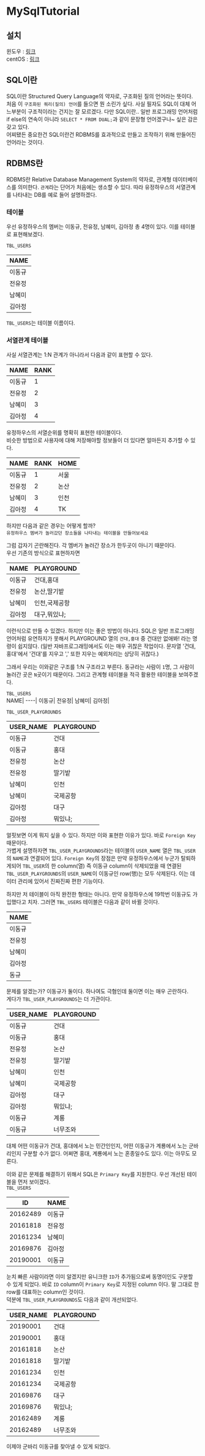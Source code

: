
# MySqlTutorial
## 설치
윈도우 : [링크](http://itgroovy.tistory.com/793)  
centOS : [링크](https://zetawiki.com/wiki/CentOS_MySQL_%EC%84%A4%EC%B9%98)  

## SQL이란
SQL이란 Structured Query Language의 약자로, 구조화된 질의 언어라는 뜻이다. 처음 이 `구조화된 쿼리(질의) 언어`를 들으면 뭔 소린가 싶다. 사실 필자도 SQL이 대체 어느부분이 구조적이라는 건지는 잘 모르겠다. 다만 SQL이란.. 일반 프로그래밍 언어처럼 if else의 연속이 아니라 `SELECT * FROM DUAL;`과 같이 문장형 언어겠구나~ 싶은 감은 갖고 있다.  
어찌됐든 중요한건 SQL이란건 RDBMS를 효과적으로 만들고 조작하기 위해 만들어진 언어라는 것이다.  

## RDBMS란
RDBMS란 Relative Database Management System의 약자로, 관계형 데이터베이스를 의미한다. `관계`라는 단어가 처음에는 생소할 수 있다. 따라 유정하우스의 서열관계를 나타내는 DB를 예로 들어 설명하겠다.  

### 테이블
우선 유정하우스의 멤버는 이동규, 전유정, 남혜미, 김아정 총 4명이 있다. 이를 테이블로 표현해보겠다.  
  
`TBL_USERS`  

|NAME|
|----|
|이동규|
|전유정|
|남혜미|
|김아정|

  
`TBL_USERS`는 테이블 이름이다.  

### 서열관계 테이블
사실 서열관계는 1:N 관계가 아니라서 다음과 같이 표현할 수 있다.  

|NAME|RANK|
|----|----|
|이동규|1|
|전유정|2|
|남혜미|3|
|김아정|4|

  
유정하우스의 서열순위를 명확히 표현한 테이블이다.  
비슷한 방법으로 사용자에 대해 저장해야할 정보들이 더 있다면 얼마든지 추가할 수 있다.  

NAME|RANK|HOME
----|----|----
이동규|1|서울
전유정|2|논산
남혜미|3|인천
김아정|4|TK

  
하지만 다음과 같은 경우는 어떻게 할까?  
`유정하우스 멤버가 놀러갔던 장소들을 나타내는 테이블을 만들어보세요`  
  
그럼 갑자기 곤란해진다. 각 멤버가 놀러간 장소가 한두곳이 아니기 때문이다.  
우선 기존의 방식으로 표현하자면  

NAME|PLAYGROUND
----|----
이동규|건대,홍대
전유정|논산,딸기밭
남혜미|인천,국제공항
김아정|대구,뭐있냐;

  
이런식으로 만들 수 있겠다. 하지만 이는 좋은 방법이 아니다. SQL은 일반 프로그래밍 언어처럼 유연하지가 못해서 PLAYGROUND 열의 `건대,홍대` 중 건대만 없애봐! 라는 명령이 쉽지않다. (일반 자바프로그래밍에서도 이는 매우 귀찮은 작업이다. 문자열 '건대,홍대'에서 '건대'를 지우고 ',' 또한 지우는 예외처리는 상당히 귀찮다.)  
  
그래서 우리는 이와같은 구조를 1:N 구조라고 부른다. 동규라는 사람이 `1`명, 그 사람이 놀러간 곳은 `N`곳이기 때문이다. 그리고 관계형 테이블을 적극 활용한 테이블을 보여주겠다.  

`TBL_USERS`  
NAME|
----|
이동규|
전유정|
남혜미|
김아정|

  
`TBL_USER_PLAYGROUNDS`  

USER_NAME|PLAYGROUND
----|-------------|
이동규|건대
이동규|홍대
전유정|논산
전유정|딸기밭
남혜미|인천
남혜미|국제공항
김아정|대구
김아정|뭐있냐;

  
얼핏보면 이게 뭐지 싶을 수 있다. 하지만 이와 표현한 이유가 있다. 바로 `Foreign Key` 때문이다.  
가볍게 설명하자면 `TBL_USER_PLAYGROUNDS`라는 테이블의 `USER_NAME` 열은 `TBL_USER`의 `NAME`과 연결되어 있다. `Foreign Key`의 장점은 만약 유정하우스에서 누군가 탈퇴하게되어 `TBL_USER`의 한 column(열) 즉 이동규 column이 삭제되었을 때 연결된 `TBL_USER_PLAYGROUNDS`의 `USER_NAME`이 이동규인 row(행)는 모두 삭제된다. 이는 데이터 관리에 있어서 진짜진짜 편한 기능이다.  
  
하지만 저 테이블이 아직 완전한 형태는 아니다. 만약 유정하우스에 19학번 이동규도 가입했다고 치자. 그러면 `TBL_USERS` 테이블은 다음과 같이 바뀔 것이다.  

|NAME|
|----|
|이동규|
|전유정|
|남혜미|
|김아정|
|동규|

  
문제를 알겠는가? 이동규가 둘이다. 하나여도 극혐인데 둘이면 이는 매우 곤란하다.  
게다가 `TBL_USER_PLAYGROUNDS`는 더 가관이다.  

USER_NAME|PLAYGROUND
----|-------------|
이동규|건대
이동규|홍대
전유정|논산
전유정|딸기밭
남혜미|인천
남혜미|국제공항
김아정|대구
김아정|뭐있냐;
이동규|계룡
이동규|너무조와

  
대체 어떤 이동규가 건대, 홍대에서 노는 민간인인지, 어떤 이동규가 계룡에서 노는 군바리인지 구분할 수가 없다. 어쩌면 홍대, 계룡에서 노는 혼종일수도 있다. 이는 아무도 모른다.  
  
이와 같은 문제를 해결하기 위해서 SQL은 `Primary Key`를 지원한다. 우선 개선된 테이블을 먼저 보이겠다.  
`TBL_USERS`

ID|NAME|  
---|----|  
20162489|이동규|  
20161818|전유정|
20161234|남혜미|
20169876|김아정|
20190001|이동규|
  
눈치 빠른 사람이라면 이미 알겠지만 유니크한 `ID`가 추가됨으로써 동명이인도 구분할 수 있게 되었다. 바로 `ID` column이 `Primary Key`로 지정된 column 이다. 말 그대로 한 row를 대표하는 column인 것이다.  
덕분에 `TBL_USER_PLAYGROUNDS`도 다음과 같이 개선되었다.  

USER_NAME|PLAYGROUND
----|-------------|
20190001|건대
20190001|홍대
20161818|논산
20161818|딸기밭
20161234|인천
20161234|국제공항
20169876|대구
20169876|뭐있냐;
20162489|계룡
20162489|너무조와

  
이제야 군바리 이동규를 찾아낼 수 있게 되었다.  
